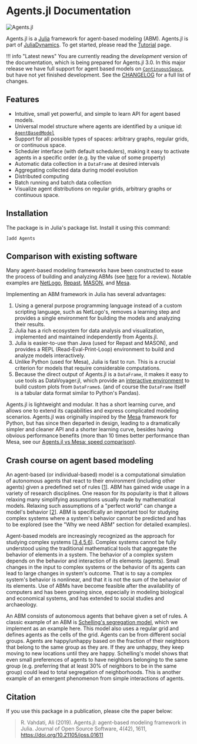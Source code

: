 # Agents.jl Documentation

![Agents.jl](https://github.com/JuliaDynamics/JuliaDynamics/blob/master/videos/agents/agents_logo.gif?raw=true)

Agents.jl is a [Julia](https://julialang.org/) framework for agent-based modeling (ABM).
Agents.jl is part of [JuliaDynamics](https://juliadynamics.github.io/JuliaDynamics/).
To get started, please read the [Tutorial](@ref) page.

!!! info "Latest news"
    You are currently reading the _development_ version of the documentation, which is being prepared for Agents.jl 3.0. In this major release we have full support for agent based models on [`ContinuousSpace`](@ref), but have not yet finished development. See the [CHANGELOG](https://github.com/JuliaDynamics/Agents.jl/blob/master/CHANGELOG.md) for a full list of changes.

## Features

* Intuitive, small yet powerful, and simple to learn API for agent based models.
* Universal model structure where agents are identified by a unique id: [`AgentBasedModel`](@ref)
* Support for all possible types of spaces: arbitrary graphs, regular grids, or continuous space.
* Scheduler interface (with default schedulers), making it easy to activate agents in a specific order (e.g. by the value of some property)
* Automatic data collection in a `DataFrame` at desired intervals
* Aggregating collected data during model evolution
* Distributed computing
* Batch running and batch data collection
* Visualize agent distributions on regular grids, arbitrary graphs or continuous space.

## Installation

The package is in Julia's package list. Install it using this command:

```
]add Agents
```

## Comparison with existing software

Many agent-based modeling frameworks have been constructed to ease the process of building and analyzing ABMs (see [here](http://dx.doi.org/10.1016/j.cosrev.2017.03.001) for a review). Notable examples are [NetLogo](https://ccl.northwestern.edu/netlogo/), [Repast](https://repast.github.io/index.html), [MASON](https://journals.sagepub.com/doi/10.1177/0037549705058073), and [Mesa](https://github.com/projectmesa/mesa).

Implementing an ABM framework in Julia has several advantages:
1. Using a general purpose programming language instead of a custom scripting language, such as NetLogo's, removes a learning step and provides a single environment for building the models and analyzing their results.
2. Julia has a rich ecosystem for data analysis and visualization, implemented and maintained independently from Agents.jl.
3. Julia is easier-to-use than Java (used for Repast and MASON), and provides a REPL (Read-Eval-Print-Loop) environment to build and analyze models interactively.
4. Unlike Python (used for Mesa), Julia is fast to run. This is a crucial criterion for models that require considerable computations.
5. Because the direct output of Agents.jl is a `DataFrame`, it makes it easy to use tools as DataVoyager.jl, which provide an [interactive environment](https://github.com/vega/voyager) to build custom plots from `DataFrame`s. (and of course the `DataFrame` itself is a tabular data format similar to Python's Pandas).

Agents.jl is lightweight and modular. It has a short learning curve, and allows one to extend its capabilities and express complicated modeling scenarios. Agents.jl was originally inspired by the [Mesa](https://github.com/projectmesa/mesa) framework for Python, but has since then departed in design, leading to a dramatically simpler and cleaner API and a shorter learning curve, besides having obvious performance benefits (more than 10 times better performance than Mesa, see our [Agents.jl vs Mesa: speed comparison](@ref)).


## Crash course on agent based modeling
An agent-based (or individual-based) model is a computational simulation of autonomous agents that react to their environment (including other agents) given a predefined set of rules [[1](http://doi.org/10.1016/j.ecolmodel.2006.04.023)]. ABM has gained wide usage in a variety of research disciplines. One reason for its popularity is that it allows relaxing many simplifying assumptions usually made by mathematical models. Relaxing such assumptions of a "perfect world" can change a model's behavior [[2](http://doi.org/10.1038/460685a)]. ABM is specifically an important tool for studying complex systems where a system's behavior cannot be predicted and has to be explored (see the "Why we need ABM" section for detailed examples).

Agent-based models are increasingly recognized as the approach for studying complex systems [[3](https://link.springer.com/chapter/10.1007/3-7908-1721-X_7),[4](http://www.doi.org/10.1162/106454602753694765),[5](http://www.nature.com/articles/460685a),[6](http://www.doi.org/10.1016/j.jaa.2016.01.009)]. Complex systems cannot be fully understood using the traditional mathematical tools that aggregate the behavior of elements in a system. The behavior of a complex system depends on the behavior and interaction of its elements (agents). Small changes in the input to complex systems or the behavior of its agents can lead to large changes in system's outcome. That is to say a complex system's behavior is nonlinear, and that it is not the sum of the behavior of its elements. Use of ABMs have become feasible after the availability of computers and has been growing since, especially in modeling biological and economical systems, and has extended to social studies and archaeology.

An ABM consists of autonomous agents that behave given a set of rules. A classic example of an ABM is [Schelling's segregation model](https://www.tandfonline.com/doi/abs/10.1080/0022250X.1971.9989794), which we implement as an example here. This model also uses a regular grid and defines agents as the cells of the grid. Agents can be from different social groups. Agents are happy/unhappy based on the fraction of their neighbors that belong to the same group as they are. If they are unhappy, they keep moving to new locations until they are happy. Schelling's model shows that even small preferences of agents to have neighbors belonging to the same group (e.g. preferring that at least 30% of neighbors to be in the same group) could lead to total segregation of neighborhoods. This is another example of an emergent phenomenon from simple interactions of agents.


## Citation

If you use this package in a publication, please cite the paper below:

> R. Vahdati, Ali (2019). Agents.jl: agent-based modeling framework in Julia. Journal of Open Source Software, 4(42), 1611, https://doi.org/10.21105/joss.01611

